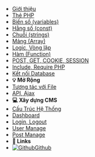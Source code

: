 - [Giới thiệu](lessons/gioi-thieu)
- [Thẻ PHP](lessons/php-tag)
- [Biến số (variables)](lessons/variables-bien)
- [Hằng số (const)](lessons/const-hang-so)
- [Chuỗi (strings)](lessons/strings-chuoi)
- [Mảng (Array)](lessons/array-mang)
- [Logic, Vòng lặp](lessons/dieu-kien-vong-lap)
- [Hàm (Function)](lessons/function-ham)
- [POST, GET, COOKIE, SESSION](lessons/dang-build)
- [Include, Require PHP](lessons/dang-build)
- [Kết nối Database](lessons/dang-build)
- **💡 Mở Rộng**
- [Tương tác với File](lessons/dang-build)
- [API, Ajax](lessons/dang-build)
- **💻 Xây dựng CMS**
- [Cấu Trúc Hệ Thống](lessons/cms/cau-truc)
- [Dashboard](lessons/dang-build)
- [Login, Logout](lessons/dang-build)
- [User Manage](lessons/dang-build)
- [Post Manage](lessons/dang-build)
- **🔗 Links**
- [![Github](https://img.icons8.com/ios-glyphs/30/000000/github.png)Github](https://github.com/canthows/begin_dev)


